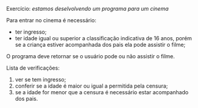 
Exercício: *estamos deselvolvendo um programa para um cinema*

Para entrar no cinema é necessário:
- ter ingresso;
- ter idade igual ou superior a classificação indicativa de 16 anos, porém
se a criança estiver acompanhada dos pais ela pode assistir o filme;

O programa deve retornar se o usuário pode ou não assistir o filme.

Lista de verificações:
1. ver se tem ingresso;
2. conferir se a idade é maior ou igual a permitida pela censura;
3. se a idade for menor que a censura é necessário estar acompanhado dos pais.

